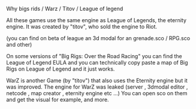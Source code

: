 Why bigs rids / Warz / Titov / League of legend

All these games use the same engine as League of Legends, the eternity engine.
It was created by "titov", who sold the engine to Riot.

(you can find on beta of league an 3d modal for an grenade.sco / RPG.sco and other)

On some versions of "Big Rigs: Over the Road Racing" you can find the League of Legend EULA 
and you can technically copy paste a map of Big Rigs on League of Legend and it just works. 

WarZ is another Game (by "titov") that also uses the Eternity engine but it was improved.
The engine for WarZ was leaked (server , 3dmodal editor , netcode , map creator , eternity engine etc ...)
You can open sco on them and get the visual for example, and more.